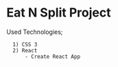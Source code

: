 # Eat N Split Project

Used Technologies;

      1) CSS 3 
      2) React
          - Create React App
